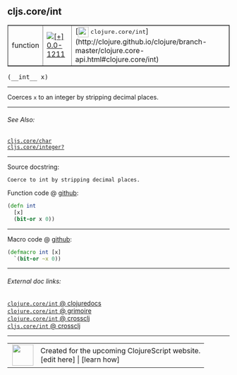 ## cljs.core/int



 <table border="1">
<tr>
<td>function</td>
<td><a href="https://github.com/cljsinfo/cljs-api-docs/tree/0.0-1211"><img valign="middle" alt="[+] 0.0-1211" title="Added in 0.0-1211" src="https://img.shields.io/badge/+-0.0--1211-lightgrey.svg"></a> </td>
<td>
[<img height="24px" valign="middle" src="http://i.imgur.com/1GjPKvB.png"> <samp>clojure.core/int</samp>](http://clojure.github.io/clojure/branch-master/clojure.core-api.html#clojure.core/int)
</td>
</tr>
</table>


 <samp>
(__int__ x)<br>
</samp>

---

Coerces `x` to an integer by stripping decimal places.

---


###### See Also:

[`cljs.core/char`](cljs.core_char.md)<br>
[`cljs.core/integer?`](cljs.core_integerQMARK.md)<br>

---


Source docstring:

```
Coerce to int by stripping decimal places.
```


Function code @ [github](https://github.com/clojure/clojurescript/blob/r1934/src/cljs/cljs/core.cljs#L1588-L1591):

```clj
(defn int
  [x]
  (bit-or x 0))
```

<!--
Repo - tag - source tree - lines:

 <pre>
clojurescript @ r1934
└── src
    └── cljs
        └── cljs
            └── <ins>[core.cljs:1588-1591](https://github.com/clojure/clojurescript/blob/r1934/src/cljs/cljs/core.cljs#L1588-L1591)</ins>
</pre>

-->

---

Macro code @ [github](https://github.com/clojure/clojurescript/blob/r1934/src/clj/cljs/core.clj#L433-L434):

```clj
(defmacro int [x]
  `(bit-or ~x 0))
```

<!--
Repo - tag - source tree - lines:

 <pre>
clojurescript @ r1934
└── src
    └── clj
        └── cljs
            └── <ins>[core.clj:433-434](https://github.com/clojure/clojurescript/blob/r1934/src/clj/cljs/core.clj#L433-L434)</ins>
</pre>
-->

---


###### External doc links:

[`clojure.core/int` @ clojuredocs](http://clojuredocs.org/clojure.core/int)<br>
[`clojure.core/int` @ grimoire](http://conj.io/store/v1/org.clojure/clojure/1.7.0-beta3/clj/clojure.core/int/)<br>
[`clojure.core/int` @ crossclj](http://crossclj.info/fun/clojure.core/int.html)<br>
[`cljs.core/int` @ crossclj](http://crossclj.info/fun/cljs.core.cljs/int.html)<br>

---

 <table>
<tr><td>
<img valign="middle" align="right" width="48px" src="http://i.imgur.com/Hi20huC.png">
</td><td>
Created for the upcoming ClojureScript website.<br>
[edit here] | [learn how]
</td></tr></table>

[edit here]:https://github.com/cljsinfo/cljs-api-docs/blob/master/cljsdoc/cljs.core_int.cljsdoc
[learn how]:https://github.com/cljsinfo/cljs-api-docs/wiki/cljsdoc-files

<!--

This information was too distracting to show to readers, but I'll leave it
commented here since it is helpful to:

- pretty-print the data used to generate this document
- and show how to retrieve that data



The API data for this symbol:

```clj
{:description "Coerces `x` to an integer by stripping decimal places.",
 :ns "cljs.core",
 :name "int",
 :signature ["[x]"],
 :history [["+" "0.0-1211"]],
 :type "function",
 :related ["cljs.core/char" "cljs.core/integer?"],
 :full-name-encode "cljs.core_int",
 :source {:code "(defn int\n  [x]\n  (bit-or x 0))",
          :title "Function code",
          :repo "clojurescript",
          :tag "r1934",
          :filename "src/cljs/cljs/core.cljs",
          :lines [1588 1591]},
 :extra-sources [{:code "(defmacro int [x]\n  `(bit-or ~x 0))",
                  :title "Macro code",
                  :repo "clojurescript",
                  :tag "r1934",
                  :filename "src/clj/cljs/core.clj",
                  :lines [433 434]}],
 :full-name "cljs.core/int",
 :clj-symbol "clojure.core/int",
 :docstring "Coerce to int by stripping decimal places."}

```

Retrieve the API data for this symbol:

```clj
;; from Clojure REPL
(require '[clojure.edn :as edn])
(-> (slurp "https://raw.githubusercontent.com/cljsinfo/cljs-api-docs/catalog/cljs-api.edn")
    (edn/read-string)
    (get-in [:symbols "cljs.core/int"]))
```

-->
